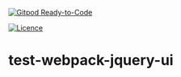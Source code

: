 [![Gitpod Ready-to-Code](https://img.shields.io/badge/Gitpod-Ready--to--Code-blue?logo=gitpod)](https://gitpod.io/#https://github.com/nojaja/test-webpack-jquery-ui) 

[![Licence](https://img.shields.io/badge/License-MIT-green.svg?style=flat-square)](LICENSE) 

# test-webpack-jquery-ui
